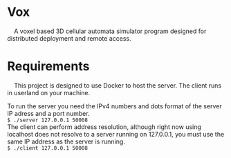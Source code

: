 Vox
============
&nbsp;&nbsp;&nbsp;&nbsp;A voxel based 3D cellular automata simulator program designed for distributed deployment and remote access.


Requirements
=============
&nbsp;&nbsp;&nbsp;&nbsp;This project is designed to use Docker to host the server. The client runs in userland on your machine.

To run the server you need the IPv4 numbers and dots format of the server IP adress and a port number. <br>
`$ ./server 127.0.0.1 50008` <br>
The client can perform address resolution, although right now using localhost does not resolve to a server running on 127.0.0.1, you must use the same IP address as the server is running. <br>
`$ ./client 127.0.0.1 50008`
